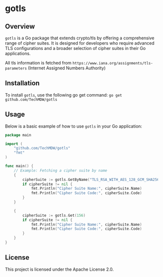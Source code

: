 # gotls

## Overview

`gotls` is a Go package that extends crypto/tls by offering a comprehensive range of cipher suites. It is designed for developers who require advanced TLS configurations and a broader selection of cipher suites in their Go applications.

All tls information is fetched from `https://www.iana.org/assignments/tls-parameters` (Internet Assigned Numbers Authority)

## Installation

To install `gotls`, use the following go get command: `go get github.com/TechMDW/gotls`

## Usage

Below is a basic example of how to use `gotls` in your Go application:

```go
package main

import (
    "github.com/TechMDW/gotls"
    "fmt"
)

func main() {
    // Example: Fetching a cipher suite by name
    {
        cipherSuite := gotls.GetByName("TLS_RSA_WITH_AES_128_GCM_SHA256")
        if cipherSuite != nil {
            fmt.Println("Cipher Suite Name:", cipherSuite.Name)
            fmt.Println("Cipher Suite Code:", cipherSuite.Code)
        }
    }

    {
        cipherSuite := gotls.Get(156)
        if cipherSuite != nil {
            fmt.Println("Cipher Suite Name:", cipherSuite.Name)
            fmt.Println("Cipher Suite Code:", cipherSuite.Code)
        }
    }
}
```

## License

This project is licensed under the Apache License 2.0.
